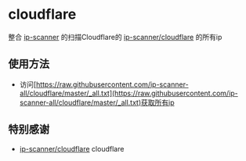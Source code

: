 # cloudflare

整合 [ip-scanner](https://github.com/ip-scanner) 的扫描Cloudflare的 [ip-scanner/cloudflare](https://github.com/ip-scanner/cloudflare) 的所有ip

## 使用方法

 - 访问[https://raw.githubusercontent.com/ip-scanner-all/cloudflare/master/_all.txt](https://raw.githubusercontent.com/ip-scanner-all/cloudflare/master/_all.txt)获取所有ip
 
## 特别感谢

 - [ip-scanner/cloudflare](https://github.com/ip-scanner/cloudflare) cloudflare